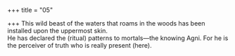 +++
title = "05"

+++
This wild beast of the waters that roams in the woods has been installed  upon the uppermost skin.  
He has declared the (ritual) patterns to mortals—the knowing Agni. For  he is the perceiver of truth who is really present (here).  